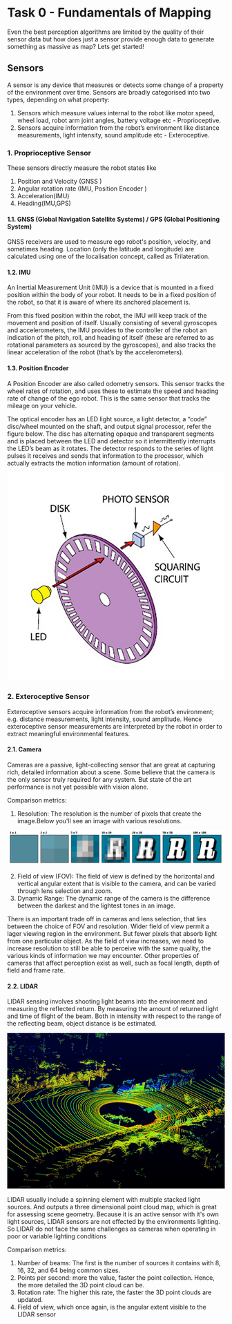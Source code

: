 # Task 0 - Fundamentals of Mapping

Even the best perception algorithms are limited by the quality of their sensor data but how does just a sensor provide enough data to generate something as massive as map? Lets get started!

## Sensors

A sensor is any device that measures or detects some change of a property of the environment over time. Sensors are broadly categorised into two types, depending on what property:
1. Sensors which measure values internal to the robot like motor speed, wheel load, robot arm joint angles, battery voltage etc - Proprioceptive. 
2. Sensors acquire information from the robot’s environment like distance measurements, light intensity, sound amplitude etc - Exteroceptive.

### 1. Proprioceptive Sensor
These sensors directly measure the robot states like
1. Position and Velocity (GNSS )
2. Angular rotation rate (IMU, Position Encoder )
3. Acceleration(IMU)
4. Heading(IMU,GPS)

#### 1.1. GNSS (Global Navigation Satellite Systems) / GPS (Global Positioning System)

GNSS receivers are used to measure ego robot's position, velocity, and sometimes heading. Location (only the latitude and longitude) are calculated using one of the localisation
concept, called as Trilateration. 

#### 1.2. IMU

An Inertial Measurement Unit (IMU) is a device that is mounted in a fixed position within the body of your robot. It needs to be in a fixed position of the robot, so that it is aware of where its anchored placement is. 

From this fixed position within the robot, the IMU will keep track of the
movement and position of itself. Usually consisting of several gyroscopes and accelerometers, the IMU provides to the controller of the robot an indication of the pitch, roll, and heading of itself (these are referred to as rotational parameters as sourced by the gyroscopes), and also tracks the linear acceleration of the robot (that’s by the accelerometers).

#### 1.3. Position Encoder

A Position Encoder are also called odometry sensors. This sensor tracks the wheel rates of rotation, and uses these to estimate the speed and heading rate of change of the ego robot. This is the same sensor that tracks the mileage on your vehicle.

The optical encoder has an LED light source, a light detector, a “code” disc/wheel mounted on the shaft, and output signal processor, refer the figure below. The disc has alternating opaque and transparent segments and is placed between the LED and detector so it intermittently interrupts the LED’s beam as it rotates. The detector responds to the series of light pulses it receives and sends that information to the processor, which actually extracts the motion information (amount of rotation).

![](Images/Img4.png)

### 2. Exteroceptive Sensor

Exteroceptive sensors acquire information from the robot’s environment; e.g. distance measurements, light intensity, sound amplitude. Hence exteroceptive sensor measurements are interpreted by the robot in order to extract meaningful environmental features.

#### 2.1. Camera

Cameras are a passive, light-collecting sensor that are great at capturing rich, detailed
information about a scene. Some believe that the camera is the only sensor truly required for any system. But state of the art performance is not yet possible with vision alone.

Comparison metrics:
1. Resolution: The resolution is the number of pixels that create the image.Below you'll see
an image with various resolutions.

![](Images/Img5.png)

2. Field of view (FOV): The field of view is defined by the horizontal and vertical angular extent that is visible to the camera, and can be varied through lens selection and zoom.
3. Dynamic Range: The dynamic range of the camera is the difference between the darkest and the lightest tones in an image.

There is an important trade off in cameras and lens selection, that lies between the choice of FOV and resolution. Wider field of view permit a lager viewing region in the environment. But fewer pixels that absorb light from one particular object. As the field of view increases, we need to increase resolution to still be able to
perceive with the same quality, the various kinds of information we may encounter. Other properties of cameras that affect perception exist as well, such as focal length,
depth of field and frame rate.

#### 2.2. LIDAR

LIDAR sensing involves shooting light beams into the environment and measuring the reflected return. By measuring the amount of returned light and time of flight of the beam. Both in intensity with respect to the range of the reflecting beam, object distance is be estimated. 

![](Images/Img6.png)


LIDAR usually include a spinning element with multiple stacked light sources. And outputs a three dimensional point cloud map, which is great for assessing scene geometry.
Because it is an active sensor with it's own light sources, LIDAR sensors are not effected by the environments lighting. So LIDAR do not face the same challenges as cameras when operating in poor or variable lighting conditions

Comparison metrics:
1. Number of beams: The first is the number of sources it contains with 8, 16, 32, and 64 being common sizes.
2. Points per second: more the value, faster the point collection. Hence, the more detailed the 3D point cloud can be.
3. Rotation rate: The higher this rate, the faster the 3D point clouds are updated.
4. Field of view, which once again, is the angular extent visible to the LIDAR sensor